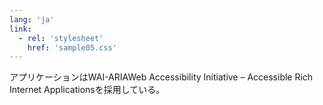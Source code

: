 ```yaml
---
lang: 'ja'
link:
  - rel: 'stylesheet'
    href: 'sample05.css'
---
```

アプリケーションはWAI-ARIA<span class="fn-text">Web Accessibility Initiative – Accessible Rich Internet Applications</span>を採用している。
